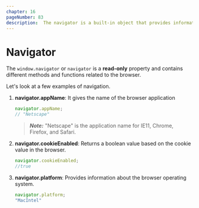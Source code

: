 ```yaml
---
chapter: 16
pageNumber: 83
description:  The navigator is a built-in object that provides information about the user's web browser and the user's system. It contains various properties and methods that give access to information about the user's environment, such as the browser's name, version, user agent, language preferences, and more.
---
```

# Navigator

The `window.navigator`  or `navigator`   is a **read-only** property and contains different methods and functions related to the browser.&#x20;

Let's look at a  few examples of navigation.

1.  **navigator.appName**: It gives the name of the browser application

    ```javascript
    navigator.appName; 
    // "Netscape"
    ```

    > _**Note:**_ "Netscape" is the application name for IE11, Chrome, Firefox, and Safari.
2.  **navigator.cookieEnabled**: Returns a boolean value based on the cookie value in the browser.

    ```javascript
    navigator.cookieEnabled;
    //true
    ```
3.  **navigator.platform**: Provides information about the browser operating system.

    ```javascript
    navigator.platform;
    "MacIntel"
    ```



